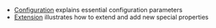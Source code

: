 
* [Configuration](configuration.md) explains essential configuration parameters
* [Extension](extension.md) illustrates how to extend and add new special properties